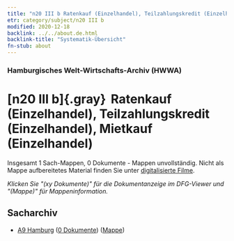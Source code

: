 ```yaml
---
title: "n20 III b Ratenkauf (Einzelhandel), Teilzahlungskredit (Einzelhandel), Mietkauf (Einzelhandel)"
etr: category/subject/n20 III b
modified: 2020-12-18
backlink: ../../about.de.html
backlink-title: "Systematik-Übersicht"
fn-stub: about
---
```


### Hamburgisches Welt-Wirtschafts-Archiv (HWWA)
# [n20 III b]{.gray}&#8201; Ratenkauf (Einzelhandel), Teilzahlungskredit (Einzelhandel), Mietkauf (Einzelhandel)&#160; 




Insgesamt 1 Sach-Mappen, 0 Dokumente - Mappen unvollständig.
Nicht als Mappe aufbereitetes Material finden Sie unter [digitalisierte Filme](/film/h1_sh).

_Klicken Sie "(xy Dokumente)" für die Dokumentanzeige im DFG-Viewer und "(Mappe)" für Mappeninformation._

## Sacharchiv



- [A9 Hamburg](../../../geo/about.de.html#A9) (<a href="https://dfg-viewer.de/show/?tx_dlf[id]=https://pm20.zbw.eu/mets/sh/1409xx/140905/1821xx/182107/public.mets.de.xml" target="_blank">0 Dokumente</a>) ([Mappe](http://purl.org/pressemappe20/folder/sh/140905,182107))


